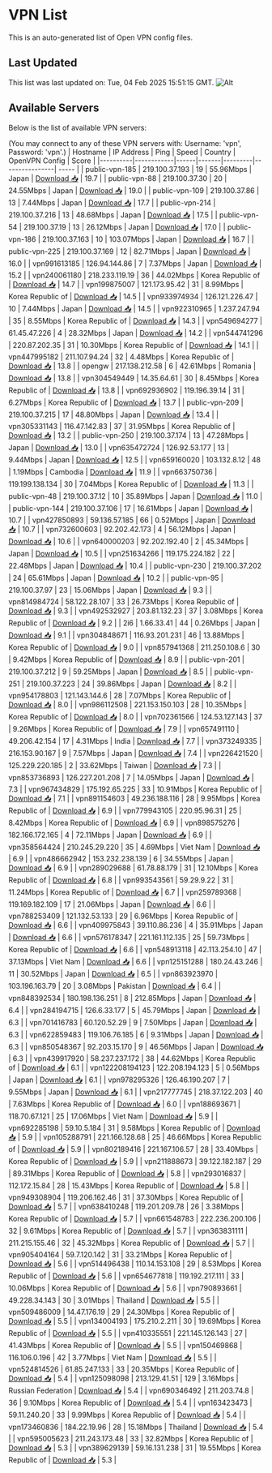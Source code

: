 # VPN List

This is an auto-generated list of Open VPN config files.

## Last Updated

This list was last updated on: Tue, 04 Feb 2025 15:51:15 GMT.
![Alt](https://repobeats.axiom.co/api/embed/186b98318ef1479477931607c1ad7d823f12451f.svg "Repobeats analytics image")

## Available Servers

Below is the list of available VPN servers:

(You may connect to any of these VPN servers with: Username: 'vpn', Password: 'vpn'.)
| Hostname | IP Address | Ping | Speed | Country | OpenVPN Config | Score |
|----------|------------|------|-------|---------|----------------| ----- |
| public-vpn-185 | 219.100.37.193 | 19 | 55.96Mbps | Japan | [Download 📥](./configs/server_0_JP.ovpn) | 19.7 |
| public-vpn-88 | 219.100.37.30 | 20 | 24.55Mbps | Japan | [Download 📥](./configs/server_1_JP.ovpn) | 19.0 |
| public-vpn-109 | 219.100.37.86 | 13 | 7.44Mbps | Japan | [Download 📥](./configs/server_2_JP.ovpn) | 17.7 |
| public-vpn-214 | 219.100.37.216 | 13 | 48.68Mbps | Japan | [Download 📥](./configs/server_3_JP.ovpn) | 17.5 |
| public-vpn-54 | 219.100.37.19 | 13 | 26.12Mbps | Japan | [Download 📥](./configs/server_4_JP.ovpn) | 17.0 |
| public-vpn-186 | 219.100.37.163 | 10 | 103.07Mbps | Japan | [Download 📥](./configs/server_5_JP.ovpn) | 16.7 |
| public-vpn-225 | 219.100.37.169 | 12 | 82.71Mbps | Japan | [Download 📥](./configs/server_6_JP.ovpn) | 16.0 |
| vpn991613185 | 126.94.144.86 | 7 | 7.37Mbps | Japan | [Download 📥](./configs/server_7_JP.ovpn) | 15.2 |
| vpn240061180 | 218.233.119.19 | 36 | 44.02Mbps | Korea Republic of | [Download 📥](./configs/server_8_KR.ovpn) | 14.7 |
| vpn199875007 | 121.173.95.42 | 31 | 8.99Mbps | Korea Republic of | [Download 📥](./configs/server_9_KR.ovpn) | 14.5 |
| vpn933974934 | 126.121.226.47 | 10 | 7.44Mbps | Japan | [Download 📥](./configs/server_10_JP.ovpn) | 14.5 |
| vpn922310965 | 1.237.247.94 | 35 | 8.55Mbps | Korea Republic of | [Download 📥](./configs/server_11_KR.ovpn) | 14.3 |
| vpn549694277 | 61.45.47.226 | 4 | 28.32Mbps | Japan | [Download 📥](./configs/server_12_JP.ovpn) | 14.2 |
| vpn544741296 | 220.87.202.35 | 31 | 10.30Mbps | Korea Republic of | [Download 📥](./configs/server_13_KR.ovpn) | 14.1 |
| vpn447995182 | 211.107.94.24 | 32 | 4.48Mbps | Korea Republic of | [Download 📥](./configs/server_14_KR.ovpn) | 13.8 |
| opengw | 217.138.212.58 | 6 | 42.61Mbps | Romania | [Download 📥](./configs/server_15_RO.ovpn) | 13.8 |
| vpn304549449 | 14.35.64.61 | 30 | 8.45Mbps | Korea Republic of | [Download 📥](./configs/server_16_KR.ovpn) | 13.8 |
| vpn692936902 | 119.196.39.14 | 31 | 6.27Mbps | Korea Republic of | [Download 📥](./configs/server_17_KR.ovpn) | 13.7 |
| public-vpn-209 | 219.100.37.215 | 17 | 48.80Mbps | Japan | [Download 📥](./configs/server_18_JP.ovpn) | 13.4 |
| vpn305331143 | 116.47.142.83 | 37 | 31.95Mbps | Korea Republic of | [Download 📥](./configs/server_19_KR.ovpn) | 13.2 |
| public-vpn-250 | 219.100.37.174 | 13 | 47.28Mbps | Japan | [Download 📥](./configs/server_20_JP.ovpn) | 13.0 |
| vpn635472724 | 126.92.53.177 | 13 | 9.44Mbps | Japan | [Download 📥](./configs/server_21_JP.ovpn) | 12.5 |
| vpn659160020 | 103.132.8.12 | 48 | 1.19Mbps | Cambodia | [Download 📥](./configs/server_22_KH.ovpn) | 11.9 |
| vpn663750736 | 119.199.138.134 | 30 | 7.04Mbps | Korea Republic of | [Download 📥](./configs/server_23_KR.ovpn) | 11.3 |
| public-vpn-48 | 219.100.37.12 | 10 | 35.89Mbps | Japan | [Download 📥](./configs/server_24_JP.ovpn) | 11.0 |
| public-vpn-144 | 219.100.37.106 | 17 | 16.61Mbps | Japan | [Download 📥](./configs/server_25_JP.ovpn) | 10.7 |
| vpn427850893 | 59.136.57.185 | 66 | 0.52Mbps | Japan | [Download 📥](./configs/server_26_JP.ovpn) | 10.7 |
| vpn732600603 | 92.202.42.173 | 4 | 56.12Mbps | Japan | [Download 📥](./configs/server_27_JP.ovpn) | 10.6 |
| vpn640000203 | 92.202.192.40 | 2 | 45.34Mbps | Japan | [Download 📥](./configs/server_28_JP.ovpn) | 10.5 |
| vpn251634266 | 119.175.224.182 | 22 | 22.48Mbps | Japan | [Download 📥](./configs/server_29_JP.ovpn) | 10.4 |
| public-vpn-230 | 219.100.37.202 | 24 | 65.61Mbps | Japan | [Download 📥](./configs/server_30_JP.ovpn) | 10.2 |
| public-vpn-95 | 219.100.37.97 | 23 | 15.06Mbps | Japan | [Download 📥](./configs/server_31_JP.ovpn) | 9.3 |
| vpn814984724 | 58.122.28.107 | 33 | 26.73Mbps | Korea Republic of | [Download 📥](./configs/server_32_KR.ovpn) | 9.3 |
| vpn492532927 | 203.81.132.23 | 37 | 3.08Mbps | Korea Republic of | [Download 📥](./configs/server_33_KR.ovpn) | 9.2 |
| 2i6 | 1.66.33.41 | 44 | 0.26Mbps | Japan | [Download 📥](./configs/server_34_JP.ovpn) | 9.1 |
| vpn304848671 | 116.93.201.231 | 46 | 13.88Mbps | Korea Republic of | [Download 📥](./configs/server_35_KR.ovpn) | 9.0 |
| vpn857941368 | 211.250.108.6 | 30 | 9.42Mbps | Korea Republic of | [Download 📥](./configs/server_36_KR.ovpn) | 8.9 |
| public-vpn-201 | 219.100.37.212 | 9 | 59.25Mbps | Japan | [Download 📥](./configs/server_37_JP.ovpn) | 8.5 |
| public-vpn-251 | 219.100.37.223 | 24 | 39.86Mbps | Japan | [Download 📥](./configs/server_38_JP.ovpn) | 8.2 |
| vpn954178803 | 121.143.144.6 | 28 | 7.07Mbps | Korea Republic of | [Download 📥](./configs/server_39_KR.ovpn) | 8.0 |
| vpn986112508 | 221.153.150.103 | 28 | 10.35Mbps | Korea Republic of | [Download 📥](./configs/server_40_KR.ovpn) | 8.0 |
| vpn702361566 | 124.53.127.143 | 37 | 9.26Mbps | Korea Republic of | [Download 📥](./configs/server_41_KR.ovpn) | 7.9 |
| vpn657491110 | 49.206.42.154 | 17 | 4.31Mbps | India | [Download 📥](./configs/server_42_IN.ovpn) | 7.7 |
| vpn373249335 | 216.153.90.167 | 9 | 7.57Mbps | Japan | [Download 📥](./configs/server_43_JP.ovpn) | 7.4 |
| vpn226421520 | 125.229.220.185 | 2 | 33.62Mbps | Taiwan | [Download 📥](./configs/server_44_TW.ovpn) | 7.3 |
| vpn853736893 | 126.227.201.208 | 7 | 14.05Mbps | Japan | [Download 📥](./configs/server_45_JP.ovpn) | 7.3 |
| vpn967434829 | 175.192.65.225 | 33 | 10.91Mbps | Korea Republic of | [Download 📥](./configs/server_46_KR.ovpn) | 7.1 |
| vpn891154603 | 49.236.188.116 | 28 | 9.95Mbps | Korea Republic of | [Download 📥](./configs/server_47_KR.ovpn) | 6.9 |
| vpn779943105 | 220.95.96.31 | 25 | 8.42Mbps | Korea Republic of | [Download 📥](./configs/server_48_KR.ovpn) | 6.9 |
| vpn898575276 | 182.166.172.165 | 4 | 72.11Mbps | Japan | [Download 📥](./configs/server_49_JP.ovpn) | 6.9 |
| vpn358564424 | 210.245.29.220 | 35 | 4.69Mbps | Viet Nam | [Download 📥](./configs/server_50_VN.ovpn) | 6.9 |
| vpn486662942 | 153.232.238.139 | 6 | 34.55Mbps | Japan | [Download 📥](./configs/server_51_JP.ovpn) | 6.9 |
| vpn289029688 | 61.78.88.179 | 31 | 12.10Mbps | Korea Republic of | [Download 📥](./configs/server_52_KR.ovpn) | 6.8 |
| vpn993543561 | 59.29.9.22 | 31 | 11.24Mbps | Korea Republic of | [Download 📥](./configs/server_53_KR.ovpn) | 6.7 |
| vpn259789368 | 119.169.182.109 | 17 | 21.06Mbps | Japan | [Download 📥](./configs/server_54_JP.ovpn) | 6.6 |
| vpn788253409 | 121.132.53.133 | 29 | 6.96Mbps | Korea Republic of | [Download 📥](./configs/server_55_KR.ovpn) | 6.6 |
| vpn409975843 | 39.110.86.236 | 4 | 35.91Mbps | Japan | [Download 📥](./configs/server_56_JP.ovpn) | 6.6 |
| vpn576178347 | 221.161.112.135 | 25 | 59.73Mbps | Korea Republic of | [Download 📥](./configs/server_57_KR.ovpn) | 6.6 |
| vpn548913118 | 42.113.254.10 | 47 | 37.13Mbps | Viet Nam | [Download 📥](./configs/server_58_VN.ovpn) | 6.6 |
| vpn125151288 | 180.24.43.246 | 11 | 30.52Mbps | Japan | [Download 📥](./configs/server_59_JP.ovpn) | 6.5 |
| vpn863923970 | 103.196.163.79 | 20 | 3.08Mbps | Pakistan | [Download 📥](./configs/server_60_PK.ovpn) | 6.4 |
| vpn848392534 | 180.198.136.251 | 8 | 212.85Mbps | Japan | [Download 📥](./configs/server_61_JP.ovpn) | 6.4 |
| vpn284194715 | 126.6.33.177 | 5 | 45.79Mbps | Japan | [Download 📥](./configs/server_62_JP.ovpn) | 6.3 |
| vpn701416783 | 60.120.52.29 | 9 | 7.50Mbps | Japan | [Download 📥](./configs/server_63_JP.ovpn) | 6.3 |
| vpn622859483 | 119.106.76.185 | 6 | 9.31Mbps | Japan | [Download 📥](./configs/server_64_JP.ovpn) | 6.3 |
| vpn850548367 | 92.203.15.170 | 9 | 46.56Mbps | Japan | [Download 📥](./configs/server_65_JP.ovpn) | 6.3 |
| vpn439917920 | 58.237.237.172 | 38 | 44.62Mbps | Korea Republic of | [Download 📥](./configs/server_66_KR.ovpn) | 6.1 |
| vpn122208194123 | 122.208.194.123 | 5 | 0.56Mbps | Japan | [Download 📥](./configs/server_67_JP.ovpn) | 6.1 |
| vpn978295326 | 126.46.190.207 | 7 | 9.55Mbps | Japan | [Download 📥](./configs/server_68_JP.ovpn) | 6.1 |
| vpn217777745 | 218.37.122.203 | 40 | 7.63Mbps | Korea Republic of | [Download 📥](./configs/server_69_KR.ovpn) | 6.0 |
| vpn188693671 | 118.70.67.121 | 25 | 17.06Mbps | Viet Nam | [Download 📥](./configs/server_70_VN.ovpn) | 5.9 |
| vpn692285198 | 59.10.5.184 | 31 | 9.58Mbps | Korea Republic of | [Download 📥](./configs/server_71_KR.ovpn) | 5.9 |
| vpn105288791 | 221.166.128.68 | 25 | 46.66Mbps | Korea Republic of | [Download 📥](./configs/server_72_KR.ovpn) | 5.9 |
| vpn802189416 | 221.167.106.57 | 28 | 33.40Mbps | Korea Republic of | [Download 📥](./configs/server_73_KR.ovpn) | 5.9 |
| vpn211888673 | 39.122.182.187 | 29 | 89.31Mbps | Korea Republic of | [Download 📥](./configs/server_74_KR.ovpn) | 5.8 |
| vpn293016837 | 112.172.15.84 | 28 | 15.43Mbps | Korea Republic of | [Download 📥](./configs/server_75_KR.ovpn) | 5.8 |
| vpn949308904 | 119.206.162.46 | 31 | 37.30Mbps | Korea Republic of | [Download 📥](./configs/server_76_KR.ovpn) | 5.7 |
| vpn638410248 | 119.201.209.78 | 26 | 3.38Mbps | Korea Republic of | [Download 📥](./configs/server_77_KR.ovpn) | 5.7 |
| vpn661548783 | 222.236.200.106 | 32 | 9.61Mbps | Korea Republic of | [Download 📥](./configs/server_78_KR.ovpn) | 5.7 |
| vpn363831111 | 211.215.155.46 | 32 | 45.32Mbps | Korea Republic of | [Download 📥](./configs/server_79_KR.ovpn) | 5.7 |
| vpn905404164 | 59.7.120.142 | 31 | 33.21Mbps | Korea Republic of | [Download 📥](./configs/server_80_KR.ovpn) | 5.6 |
| vpn514496438 | 110.14.153.108 | 29 | 8.53Mbps | Korea Republic of | [Download 📥](./configs/server_81_KR.ovpn) | 5.6 |
| vpn654677818 | 119.192.217.111 | 33 | 10.06Mbps | Korea Republic of | [Download 📥](./configs/server_82_KR.ovpn) | 5.6 |
| vpn790893661 | 49.228.34.143 | 30 | 3.01Mbps | Thailand | [Download 📥](./configs/server_83_TH.ovpn) | 5.5 |
| vpn509486009 | 14.47.176.19 | 29 | 24.30Mbps | Korea Republic of | [Download 📥](./configs/server_84_KR.ovpn) | 5.5 |
| vpn134004193 | 175.210.2.211 | 30 | 19.69Mbps | Korea Republic of | [Download 📥](./configs/server_85_KR.ovpn) | 5.5 |
| vpn410335551 | 221.145.126.143 | 27 | 41.43Mbps | Korea Republic of | [Download 📥](./configs/server_86_KR.ovpn) | 5.5 |
| vpn150469868 | 116.106.0.196 | 42 | 3.77Mbps | Viet Nam | [Download 📥](./configs/server_87_VN.ovpn) | 5.5 |
| vpn524814526 | 61.85.247.133 | 33 | 20.35Mbps | Korea Republic of | [Download 📥](./configs/server_88_KR.ovpn) | 5.4 |
| vpn125098098 | 213.129.41.51 | 129 | 3.16Mbps | Russian Federation | [Download 📥](./configs/server_89_RU.ovpn) | 5.4 |
| vpn690346492 | 211.203.74.8 | 36 | 9.10Mbps | Korea Republic of | [Download 📥](./configs/server_90_KR.ovpn) | 5.4 |
| vpn163423473 | 59.11.240.20 | 33 | 9.99Mbps | Korea Republic of | [Download 📥](./configs/server_91_KR.ovpn) | 5.4 |
| vpn173460836 | 184.22.19.96 | 28 | 15.18Mbps | Thailand | [Download 📥](./configs/server_92_TH.ovpn) | 5.4 |
| vpn595005623 | 211.243.173.48 | 33 | 32.82Mbps | Korea Republic of | [Download 📥](./configs/server_93_KR.ovpn) | 5.3 |
| vpn389629139 | 59.16.131.238 | 31 | 19.55Mbps | Korea Republic of | [Download 📥](./configs/server_94_KR.ovpn) | 5.3 |
